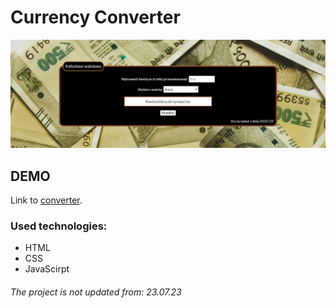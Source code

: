 
# Currency Converter

![currencyConverter](https://github.com/virusse7/currency-converter/blob/main/images/presentImage.PNG?raw=true)

## DEMO
Link to [converter](!https://virusse7.github.io/currency-converter/).

### Used technologies:
- HTML
- CSS
- JavaScirpt

###### The project is not updated from: 23.07.23